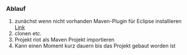 ### Ablauf

1.	zunächst wenn nicht vorhanden Maven-Plugin für Eclipse installieren [Link](http://rgladwell.github.io/m2e-android/)
2.	clonen etc.
3.	Projekt riot als Maven Projekt importieren
4.	Kann einen Moment kurz dauern bis das Projekt gebaut worden ist